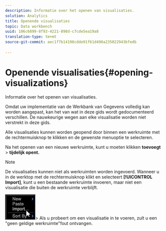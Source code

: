 ```yaml
---
description: Informatie over het openen van visualisaties.
solution: Analytics
title: Openende visualisaties
topic: Data workbench
uuid: 106c6899-8f93-4221-898d-c7cde5ea19a8
translation-type: tm+mt
source-git-commit: aec1f7b14198cdde91f61d490a235022943bfedb

---
```



# Openende visualisaties{#opening-visualizations}

Informatie over het openen van visualisaties.

Omdat uw implementatie van de Werkbank van Gegevens volledig kan worden aangepast, kan het van wat in deze gids wordt gedocumenteerd verschillen. De nauwkeurige wegen aan elke visualisatie worden niet verstrekt in deze gids.

Alle visualisaties kunnen worden geopend door binnen een werkruimte met de rechtermuisknop te klikken en de gewenste menuoptie te selecteren.

Na het openen van een nieuwe werkruimte, kunt u moeten klikken **toevoegt** > **tijdelijk opent.**

>[!NOTE]
>
>De visualisaties kunnen niet als werkruimten worden ingevoerd. Wanneer u in de werktop met de rechtermuisknop klikt en selecteert **[!UICONTROL Import]**, kunt u een bestaande werkruimte invoeren, maar niet een visualisatie die buiten de werkruimte verblijft.
>
>![](assets/import_workspace.png)>
>Als u probeert om een visualisatie in te voeren, zult u een &quot;geen geldige werkruimte&quot;fout ontvangen.

